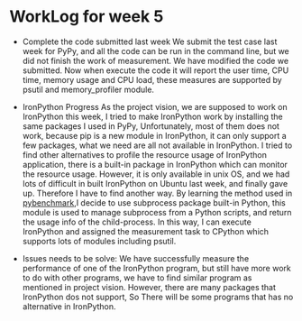 # WorkLog for week 5
- Complete the code submitted last week
We submit the test case last week for PyPy, and all the code can be run in
the command line, but we did not finish the work of measurement. We have
modified the code we submitted. Now when execute the code it will report
the user time, CPU time, memory usage and CPU load, these measures are
supported by psutil and memory_profiler module. 

- IronPython Progress
As the project vision, we are supposed to work on IronPython this week, I
tried to make IronPython work by installing the same packages I used in
PyPy, Unfortunately, most of them does not work, because pip is a new
module in IronPython, it can only support a few packages, what we need are
all not available in IronPython. 
I tried to find other alternatives to profile the resource usage of IronPython
application, there is a built-in package in IronPython which can monitor the
resource usage. However, it is only available in unix OS, and we had lots of
difficult in built IronPython on Ubuntu last week, and finally gave up.
Therefore I have to find another way.
By learning the method used in [pybenchmark](https://pybenchmarks.org/play.php),I decide to use subprocess 
package built-in Python, this module is used to manage subprocess from a
Python scripts, and return the usage info of the child-process. In this way, I
can execute IronPython and assigned the measurement task to CPython
which supports lots of modules including psutil.

- Issues needs to be solve:
We have successfully measure the performance of one of the IronPython program,
but still have more work to do with other programs, we have to find similar program 
as mentioned in project vision. However, there are many packages that IronPython dos 
not support, So There will be some programs that has no alternative in IronPython. 